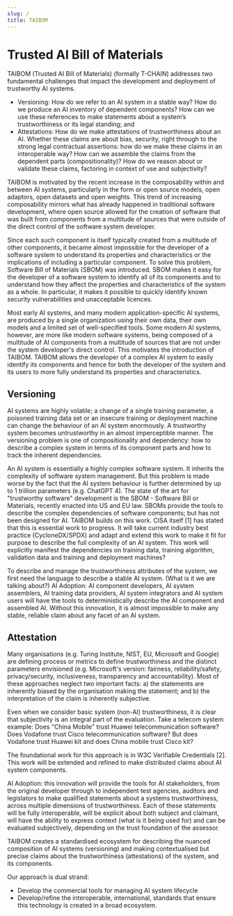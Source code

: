 ```yaml
---
slug: /
title: TAIBOM
---
```


# Trusted AI Bill of Materials

TAIBOM (Trusted AI Bill of Materials) (formally T-CHAIN) addresses two fundamental challenges that impact the development and deployment of trustworthy AI systems.
- Versioning: How do we refer to an AI system in a stable way? How do we produce an AI inventory of dependent components? How can we use these references to make statements about a system’s trustworthiness or its legal standing; and
- Attestations: How do we make attestations of trustworthiness about an AI. Whether these claims are about bias, security, right through to the strong legal contractual assertions: how do we make these claims in an interoperable way? How can we assemble the claims from the dependent parts (compositionality)? How do we reason about or validate these claims, factoring in context of use and subjectivity?

TAIBOM is motivated by the recent increase in the composability within and between AI systems, particularly in the form or open source models, open adaptors, open datasets and open weights. This trend of increasing composability mirrors what has already happened in traditional software development, where open source allowed for the creation of software that was built from components from a multitude of sources that were outside of the direct control of the software system developer.

Since each such component is itself typically created from a multitude of other components, it became almost impossible for the developer of a software system to understand its properties and characteristics or the implications of including a particular component. To solve this problem, Software Bill of Materials (SBOM) was introduced. SBOM makes it easy for the developer of a software system to identify all of its components and to understand how they affect the properties and characteristics of the system as a whole. In particular, it makes it possible to quickly identify known security vulnerabilities and unacceptable licences.

Most early AI systems, and many modern application-specific AI systems, are produced by a single organization using their own data, their own models and a limited set of well-specified tools. Some modern AI systems, however, are more like modern software systems, being composed of a multitude of AI components from a multitude of sources that are not under the system developer's direct control. This motivates the introduction of TAIBOM. TAIBOM allows the developer of a complex AI system to easily identify its components and hence for both the developer of the system and its users to more fully understand its properties and characteristics.

## Versioning
AI systems are highly volatile; a change of a single training parameter, a poisoned training data set or an insecure training or deployment machine can change the behaviour of an AI system enormously. A trustworthy system becomes untrustworthy in an almost imperceptible manner.
The versioning problem is one of compositionality and dependency: how to describe a complex system in terms of its component parts and how to track the inherent dependencies. 

An AI system is essentially a highly complex software system. It inherits the complexity of software system management. But this problem is made worse by the fact that the AI system behaviour is further determined by up to 1 trillion parameters (e.g. ChatGPT 4). The state of the art for "trustworthy software" development is the SBOM - Software Bill or Materials, recently enacted into US and EU law. SBOMs provide the tools to describe the complex dependencies of software components; but has not been designed for AI. TAIBOM builds on this work. CISA itself [1] has stated that this is essential work to progress. It will take current industry best practice (CycloneDX/SPDX) and adapt and extend this work to make it fit for purpose to describe the full complexity of an AI system. This work will explicitly manifest the dependencies on training data, training algorithm, validation data and training and deployment machines?

To describe and manage the trustworthiness attributes of the system, we first need the language to describe a stable AI system. (What is it we are talking about?)
AI Adoption: AI component developers, AI system assemblers, AI training data providers, AI system integrators and AI system users will have the tools to deterministically describe the AI component and assembled AI. Without this innovation, it is almost impossible to make any stable, reliable claim about any facet of an AI system.

## Attestation
Many organisations (e.g. Turing Institute, NIST, EU, Microsoft and Google) are defining process or metrics to define trustworthiness and the distinct parameters envisioned (e.g. Microsoft's version: fairness, reliability/safety, privacy/security, inclusiveness, transparency and accountability). Most of these approaches neglect two important facts: a) the statements are inherently biased by the organisation making the statement; and b) the interpretation of the claim is inherently subjective.

Even when we consider basic system (non-AI) trustworthiness, it is clear that subjectivity is an integral part of the evaluation. Take a telecom system example: Does "China Mobile" trust Huawei telecommunication software? Does Vodafone trust Cisco telecommunication software? But does Vodafone trust Huawei kit and does China mobile trust Cisco kit?

The foundational work for this approach is in W3C Verifiable Credentials [2]. This work will be extended and refined to make distributed claims about AI system components.

AI Adoption: this innovation will provide the tools for AI stakeholders, from the original developer through to independent test agencies, auditors and legislators to make qualified statements about a systems trustworthiness, across multiple dimensions of trustworthiness. Each of these statements will be fully interoperable, will be explicit about both subject and claimant, will have the ability to express context (what is it being used for) and can be evaluated subjectively, depending on the trust foundation of the assessor.

TAIBOM creates a standardised ecosystem for describing the nuanced composition of AI systems (versioning) and making contextualised but precise claims about the trustworthiness (attestations) of the system, and its components.

Our approach is dual strand:
- Develop the commercial tools for managing AI system lifecycle
- Develop/refine the interoperable, international, standards that ensure this technology is created in a broad ecosystem.




